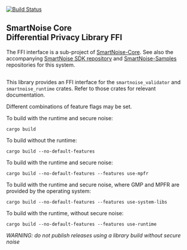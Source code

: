 [![Build Status](https://travis-ci.org/opendifferentialprivacy/smartnoise-core.svg?branch=develop)](https://travis-ci.org/opendifferentialprivacy/smartnoise-core)

## SmartNoise Core <br/> Differential Privacy Library FFI <br/>

The FFI interface is a sub-project of [SmartNoise-Core](https://github.com/opendifferentialprivacy/smartnoise-core).
See also the accompanying [SmartNoise SDK repository](https://github.com/opendifferentialprivacy/smartnoise-sdk) and [SmartNoise-Samples](https://github.com/opendifferentialprivacy/smartnoise-samples) repositories for this system.

##

This library provides an FFI interface for the `smartnoise_validator` and `smartnoise_runtime` crates. Refer to those crates for relevant documentation.  

Different combinations of feature flags may be set.


To build with the runtime and secure noise:

    cargo build

To build without the runtime:

    cargo build --no-default-features
    
To build with the runtime and secure noise:

    cargo build --no-default-features --features use-mpfr
    
To build with the runtime and secure noise, where GMP and MPFR are provided by the operating system:

    cargo build --no-default-features --features use-system-libs

To build with the runtime, without secure noise:

    cargo build --no-default-features --features use-runtime

*WARNING: do not publish releases using a library build without secure noise*
